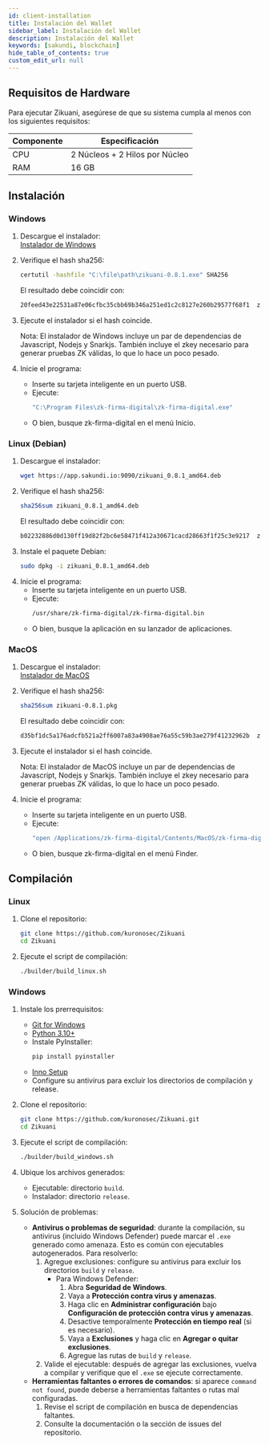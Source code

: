 ```yaml
---
id: client-installation
title: Instalación del Wallet
sidebar_label: Instalación del Wallet
description: Instalación del Wallet
keywords: [sakundi, blockchain]
hide_table_of_contents: true
custom_edit_url: null
---
```

## Requisitos de Hardware
Para ejecutar Zikuani, asegúrese de que su sistema cumpla al menos con los siguientes requisitos:

| **Componente** | **Especificación**           |
|----------------|-------------------------------|
| CPU            | 2 Núcleos + 2 Hilos por Núcleo |
| RAM            | 16 GB                          |

## Instalación

### Windows

1. Descargue el instalador:  
[Instalador de Windows](https://app.sakundi.io:9090/zikuani-0.8.1.exe)

2. Verifique el hash sha256:
    ```bash
    certutil -hashfile "C:\file\path\zikuani-0.8.1.exe" SHA256
    ```
    El resultado debe coincidir con:
    ```bash
    20feed43e22531a87e06cfbc35cbb69b346a251ed1c2c8127e260b29577f68f1  zikuani-0.8.1.exe
    ```
3. Ejecute el instalador si el hash coincide.

   Nota: El instalador de Windows incluye un par de dependencias de Javascript, Nodejs y Snarkjs. También incluye el zkey necesario para generar pruebas ZK válidas, lo que lo hace un poco pesado.

4. Inicie el programa: 
    * Inserte su tarjeta inteligente en un puerto USB.  
    * Ejecute: 
        ```bash
        "C:\Program Files\zk-firma-digital\zk-firma-digital.exe"
        ```
    * O bien, busque zk-firma-digital en el menú Inicio.

### Linux (Debian)

1. Descargue el instalador:
    ```bash
    wget https://app.sakundi.io:9090/zikuani_0.8.1_amd64.deb
    ```
2. Verifique el hash sha256:
    ```bash
    sha256sum zikuani_0.8.1_amd64.deb
    ```
    El resultado debe coincidir con:
    ```bash
    b02232886d0d130ff19d82f2bc6e58471f412a30671cacd28663f1f25c3e9217  zikuani_0.8.1_amd64.deb
    ```
3. Instale el paquete Debian:
    ```bash
    sudo dpkg -i zikuani_0.8.1_amd64.deb
    ```
4. Inicie el programa:
    * Inserte su tarjeta inteligente en un puerto USB.  
    * Ejecute: 
        ```bash
        /usr/share/zk-firma-digital/zk-firma-digital.bin
        ```
    * O bien, busque la aplicación en su lanzador de aplicaciones.
  
### MacOS

1. Descargue el instalador:  
[Instalador de MacOS](https://app.sakundi.io:9090/zikuani-0.8.1.pkg)

2. Verifique el hash sha256:
    ```bash
    sha256sum zikuani-0.8.1.pkg
    ```
    El resultado debe coincidir con:
    ```bash
    d35bf1dc5a176adcfb521a2ff6007a83a4908ae76a55c59b3ae279f41232962b  zikuani-0.8.1.pkg
    ```
3. Ejecute el instalador si el hash coincide.

   Nota: El instalador de MacOS incluye un par de dependencias de Javascript, Nodejs y Snarkjs. También incluye el zkey necesario para generar pruebas ZK válidas, lo que lo hace un poco pesado.

4. Inicie el programa: 
    * Inserte su tarjeta inteligente en un puerto USB.  
    * Ejecute: 
        ```bash
        "open /Applications/zk-firma-digital/Contents/MacOS/zk-firma-digital"
        ```
    * O bien, busque zk-firma-digital en el menú Finder.

## Compilación

### Linux

1. Clone el repositorio:
    ```bash
    git clone https://github.com/kuronosec/Zikuani
    cd Zikuani
    ```
2. Ejecute el script de compilación:
    ```bash
    ./builder/build_linux.sh
    ```

### Windows

1. Instale los prerrequisitos:
    * [Git for Windows](https://gitforwindows.org/)  
    * [Python 3.10+](https://www.python.org/downloads/)  
    * Instale PyInstaller:
        ```bash
        pip install pyinstaller
        ```
    * [Inno Setup](https://jrsoftware.org/)  
    * Configure su antivirus para excluir los directorios de compilación y release.

2. Clone el repositorio:
    ```bash
    git clone https://github.com/kuronosec/Zikuani.git
    cd Zikuani
    ```
3. Ejecute el script de compilación:
    ```bash
    ./builder/build_windows.sh
    ```
4. Ubique los archivos generados:
    * Ejecutable: directorio `build`.  
    * Instalador: directorio `release`.  

5. Solución de problemas:
    * **Antivirus o problemas de seguridad**: durante la compilación, su antivirus (incluido Windows Defender) puede marcar el `.exe` generado como amenaza. Esto es común con ejecutables autogenerados. Para resolverlo:
        1. Agregue exclusiones: configure su antivirus para excluir los directorios `build` y `release`.  
           * Para Windows Defender:  
             1. Abra **Seguridad de Windows**.  
             2. Vaya a **Protección contra virus y amenazas**.  
             3. Haga clic en **Administrar configuración** bajo **Configuración de protección contra virus y amenazas**.  
             4. Desactive temporalmente **Protección en tiempo real** (si es necesario).  
             5. Vaya a **Exclusiones** y haga clic en **Agregar o quitar exclusiones**.  
             6. Agregue las rutas de `build` y `release`.  
        2. Valide el ejecutable: después de agregar las exclusiones, vuelva a compilar y verifique que el `.exe` se ejecute correctamente.  
    * **Herramientas faltantes o errores de comandos**: si aparece `command not found`, puede deberse a herramientas faltantes o rutas mal configuradas.  
        1. Revise el script de compilación en busca de dependencias faltantes.  
        2. Consulte la documentación o la sección de issues del repositorio.  